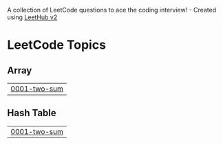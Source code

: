 A collection of LeetCode questions to ace the coding interview! - Created using [LeetHub v2](https://github.com/arunbhardwaj/LeetHub-2.0)
<!---LeetCode Topics Start-->
# LeetCode Topics
## Array
|  |
| ------- |
| [0001-two-sum](https://github.com/MadhuMitha032004/leetcode/tree/master/0001-two-sum) |
## Hash Table
|  |
| ------- |
| [0001-two-sum](https://github.com/MadhuMitha032004/leetcode/tree/master/0001-two-sum) |
<!---LeetCode Topics End-->